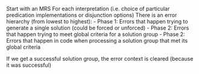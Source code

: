 
Start with an MRS
    For each interpretation (i.e. choice of particular predication implementations or disjunction options)
        There is an error hierarchy (from lowest to highest):
        - Phase 1: Errors that happen trying to generate a single solution (could be forced or unforced)
        - Phase 2: Errors that happen trying to meet global criteria for a solution group
        - Phase 2: Errors that happen in code when processing a solution group that met its global criteria

If we get a successful solution group, the error context is cleared (because it was successful)
